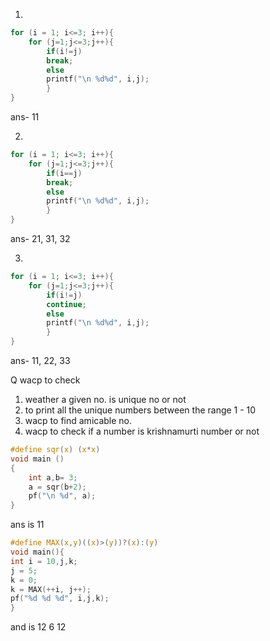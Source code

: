 1.
```C
for (i = 1; i<=3; i++){
	for (j=1;j<=3;j++){
		if(i!=j)
		break;
		else
		printf("\n %d%d", i,j);
		}
}

```
ans- 11

2.
```C
for (i = 1; i<=3; i++){
	for (j=1;j<=3;j++){
		if(i==j)
		break;
		else
		printf("\n %d%d", i,j);
		}
}

```
ans- 21, 31, 32

3.
```C
for (i = 1; i<=3; i++){
	for (j=1;j<=3;j++){
		if(i!=j)
		continue;
		else
		printf("\n %d%d", i,j);
		}
}

```
ans- 11, 22, 33

Q wacp to check 
1. weather a given no. is unique no or not
2. to print all the unique numbers between the range 1 - 10
3. wacp to find amicable no.
4. wacp to check if a number is krishnamurti number or not


```c
#define sqr(x) (x*x)
void main ()
{
	int a,b= 3;
	a = sqr(b+2);
	pf("\n %d", a);
}
```
ans is 11


```c
#define MAX(x,y)((x)>(y))?(x):(y)
void main(){
int i = 10,j,k;
j = 5;
k = 0;
k = MAX(++i, j++);
pf("%d %d %d", i,j,k);
}
```
and is  12 6 12
